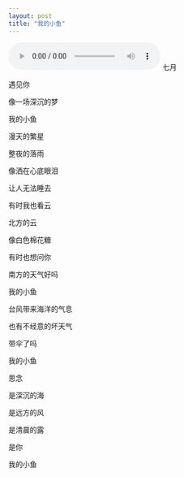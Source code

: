 ```yaml
---
layout: post
title: "我的小鱼"
---
```

<audio src="https://iwait.me/assets/imgs/欧得洋 - 孤单北半球.mp3" controls autoplay="true"></audio>
七月

遇见你

像一场深沉的梦

我的小鱼  <br/>  

漫天的繁星

整夜的落雨

像洒在心底眼泪

让人无法睡去

   



有时我也看云

北方的云

像白色棉花糖

有时也想问你

南方的天气好吗

我的小鱼
    
    



台风带来海洋的气息

也有不经意的坏天气

带伞了吗

我的小鱼
    
    



思念 

是深沉的海

是远方的风

是清晨的露
    
    



是你

我的小鱼


